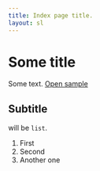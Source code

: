```yaml
---
title: Index page title.
layout: sl
---
```


# Some title #

Some text. [Open sample](sample)

## Subtitle ##

will be `list`.

1. First
2. Second
3. Another one
